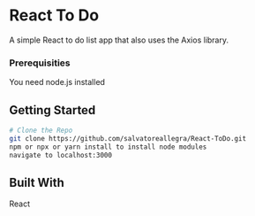 # React To Do

A simple React to do list app that also uses the Axios library.

### Prerequisities

You need node.js installed

## Getting Started

```bash
# Clone the Repo
git clone https://github.com/salvatoreallegra/React-ToDo.git
npm or npx or yarn install to install node modules
navigate to localhost:3000
```

## Built With

React
